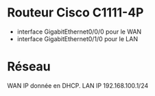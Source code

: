 # Routeur Cisco C1111-4P

- interface GigabitEthernet0/0/0 pour le WAN
- interface GigabitEthernet0/1/0  pour le LAN

# Réseau

WAN IP donnée en DHCP.
LAN  IP 192.168.100.1/24 
